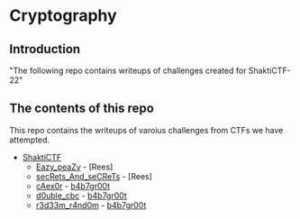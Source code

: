 # Cryptography

## Introduction

"The following repo contains writeups of challenges created for ShaktiCTF-22"

## The contents of this repo 

This repo contains the writeups of varoius challenges from CTFs we have attempted.

- [ShaktiCTF](https://ctftime.org/event/1812/)
    - [Eazy_peaZy](https://github.com/Team-Shakti/CTF-Write-ups/blob/master/docs/ShaktiCTF22/crypto/Eazy_peaZy.md) - [Rees]
    - [secRets_And_seCReTs](https://github.com/Team-Shakti/CTF-Write-ups/blob/master/docs/ShaktiCTF22/crypto/secRetS.md) - [Rees]
    - [cAex0r](https://github.com/Team-Shakti/CTF-Write-ups/blob/master/docs/ShaktiCTF22/crypto/cAex0r.md) - [b4b7gr00t](https://twitter.com/Paavani21)
    - [d0uble_cbc](https://github.com/Team-Shakti/CTF-Write-ups/blob/master/docs/ShaktiCTF22/crypto/d0uble_cbc.md) - [b4b7gr00t](https://twitter.com/Paavani21)
    - [r3d33m_r4nd0m](https://github.com/Team-Shakti/CTF-Write-ups/blob/master/docs/ShaktiCTF22/crypto/r3d33m_r4nd0m.md) - [b4b7gr00t](https://twitter.com/Paavani21)

